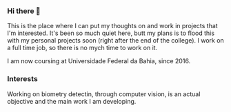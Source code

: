 ### Hi there 👋

This is the place where I can put my thoughts on and work in projects that I'm interested. It's been so much quiet here, butt my plans is to flood this with my personal projects soon (right after the end of the college). I work on a full time job, so there is no mych time to work on it.

I am now coursing at Universidade Federal da Bahia, since 2016.

### Interests

Working on  biometry detectin, through computer vision, is an actual objective and the main work I am developing.

<!--
**SeduDouglas/SeduDouglas** is a ✨ _special_ ✨ repository because its `README.md` (this file) appears on your GitHub profile.

Here are some ideas to get you started:

- 🔭 I’m currently working on ...
- 🌱 I’m currently learning ...
- 👯 I’m looking to collaborate on ...
- 🤔 I’m looking for help with ...
- 💬 Ask me about ...
- 📫 How to reach me: ...
- 😄 Pronouns: ...
- ⚡ Fun fact: ...
-->
